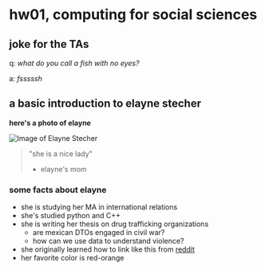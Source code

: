 # hw01, computing for social sciences

## joke for the TAs

q: *what do you call a fish with no eyes?*

a: *fsssssh*


## a basic introduction to elayne stecher

**here's a photo of elayne**

![Image of Elayne Stecher](https://raw.githubusercontent.com/estech01/myrepo/master/elayne.png)

> "she is a nice lady"
> - elayne's mom


### some facts about elayne
* she is studying her MA in international relations
* she's studied python and C++
* she is writing her thesis on drug trafficking organizations 
  * are mexican DTOs engaged in civil war?
  * how can we use data to understand violence?
* she originally learned how to link like this from [reddit](https://www.reddit.com)
* her favorite color is red-orange
